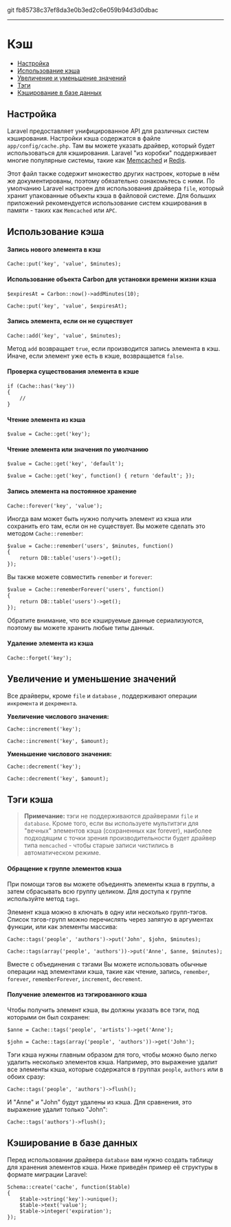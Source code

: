 git fb85738c37ef8da3e0b3ed2c6e059b94d3d0dbac

---

# Кэш

- [Настройка](#configuration)
- [Использование кэша](#cache-usage)
- [Увеличение и уменьшение значений](#increments-and-decrements)
- [Тэги](#cache-sections)
- [Кэширование в базе данных](#database-cache)

<a name="configuration"></a>
## Настройка

Laravel предоставляет унифицированное API для различных систем кэширования. Настройки кэша содержатся в файле `app/config/cache.php`. Там вы можете указать драйвер, который будет использоваться для кэширования. Laravel "из коробки" поддерживает многие популярные системы, такие как [Memcached](http://memcached.org) и [Redis](http://redis.io).

Этот файл также содержит множество других настроек, которые в нём же документированы, поэтому обязательно ознакомьтесь с ними. По умолчанию Laravel настроен для использования драйвера `file`, который хранит упакованные объекты кэша в файловой системе.  Для больших приложений рекомендуется использование систем кэширования в памяти - таких как `Memcached` или `APC`.

<a name="cache-usage"></a>
## Использование кэша

#### Запись нового элемента в кэш

	Cache::put('key', 'value', $minutes);

#### Использование объекта Carbon для установки времени жизни кэша

	$expiresAt = Carbon::now()->addMinutes(10);

	Cache::put('key', 'value', $expiresAt); 	

#### Запись элемента, если он не существует

	Cache::add('key', 'value', $minutes);

Метод `add` возвращает `true`, если производится запись элемента в кэш. Иначе, если элемент уже есть в кэше, возвращается `false`.

#### Проверка существования элемента в кэше

	if (Cache::has('key'))
	{
		//
	}

#### Чтение элемента из кэша

	$value = Cache::get('key');

#### Чтение элемента или значения по умолчанию

	$value = Cache::get('key', 'default');

	$value = Cache::get('key', function() { return 'default'; });

#### Запись элемента на постоянное хранение

	Cache::forever('key', 'value');

Иногда вам может быть нужно получить элемент из кэша или сохранить его там, если он не существует. Вы можете сделать это методом `Cache::remember`:

	$value = Cache::remember('users', $minutes, function()
	{
		return DB::table('users')->get();
	});

Вы также можете совместить `remember` и `forever`:

	$value = Cache::rememberForever('users', function()
	{
		return DB::table('users')->get();
	});

Обратите внимание, что все кэшируемые данные сериализуются, поэтому вы можете хранить любые типы данных.

#### Удаление элемента из кэша

	Cache::forget('key');

<a name="increments-and-decrements"></a>
## Увеличение и уменьшение значений

Все драйверы, кроме `file` и `database` , поддерживают операции `инкремента` и `декремента`.

**Увеличение числового значения:**

	Cache::increment('key');

	Cache::increment('key', $amount);

**Уменьшение числового значения:**

	Cache::decrement('key');

	Cache::decrement('key', $amount);


<a name="cache-sections"></a>
## Тэги кэша

> **Примечание:** тэги не поддерживаются драйверами `file` и `database`. Кроме того, если вы используете мультитэги для "вечных" элементов кэша (сохраненных как forever), наиболее подходящим с точки зрения производительности будет драйвер типа `memcached` - чтобы старые записи чистились в автоматическом режиме.

#### Обращение к группе элементов кэша

При помощи тэгов вы можете объединять элементы кэша в группы, а затем сбрасывать всю группу целиком. Для доступа к группе используйте метод `tags`.

Элемент кэша можно в ключать в одну или несколько групп-тэгов. Список тэгов-групп можно перечислять через запятую в аргументах функции, или как элементы массива:

	Cache::tags('people', 'authors')->put('John', $john, $minutes);

	Cache::tags(array('people', 'authors'))->put('Anne', $anne, $minutes);

Вместе с объединения с тэгами Вы можете использовать обычные операции над элементами кэша, такие как чтение, запись, `remember`, `forever`, `rememberForever`, `increment`, `decrement`.

#### Получение элементов из тэгированного кэша

Чтобы получить элемент кэша, вы должны указать все тэги, под которыми он был сохранен:

	$anne = Cache::tags('people', 'artists')->get('Anne');

	$john = Cache::tags(array('people', 'authors'))->get('John');

Тэги кэша нужны главным образом для того, чтобы можно было легко удалить несколько элементов кэша. Например, это выражение удалит все элементы кэша, которые содержатся в группах `people`, `authors` или в обоих сразу:

	Cache::tags('people', 'authors')->flush();

И "Anne" и "John" будут удалены из кэша.
Для сравнения, это выражение удалит только "John":

	Cache::tags('authors')->flush();

<a name="database-cache"></a>
## Кэширование в базе данных

Перед использовании драйвера `database` вам нужно создать таблицу для хранения элементов кэша. Ниже приведён пример её структуры в формате миграции Laravel:

	Schema::create('cache', function($table)
	{
		$table->string('key')->unique();
		$table->text('value');
		$table->integer('expiration');
	});